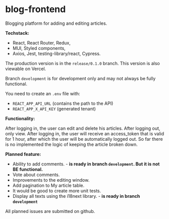 # blog-frontend

Blogging platform for adding and editing articles.

**Techstack:**

- React, React Router, Redux,
- MUI, Styled components,
- Axios, Jest, testing-library/react, Cypress.

The production version is in the `release/0.1.0` branch. This version is also viewable on Vercel.

Branch `development` is for development only and may not always be fully functional.

You need to create an `.env` file with:
- `REACT_APP_API_URL` (contains the path to the API)
- `REACT_APP_X_API_KEY` (generated tenant)

**Functionality:**

After logging in, the user can edit and delete his articles. After logging out, only view. 
After logging in, the user will receive an access_token that is valid for 1 hour, after which the user will be automatically logged out. So far there is no implemented the logic of keeping the article broken down.

**Planned feature:**

- Ability to add comments. - **is ready in branch `development`. But it is not BE functional.**
- Vote about comments.
- Improvements to the editing window.
- Add pagination to My article table.
- It would be good to create more unit tests.
- Display all texts using the i18next library. - **is ready in branch `development`**

All planned issues are submitted on github.
